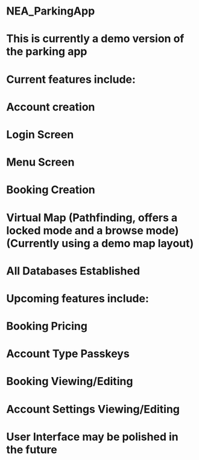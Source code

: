 # NEA_ParkingApp

# This is currently a demo version of the parking app

# Current features include:

# Account creation
# Login Screen
# Menu Screen
# Booking Creation
# Virtual Map (Pathfinding, offers a locked mode and a browse mode) (Currently using a demo map layout)
# All Databases Established

# Upcoming features include:

# Booking Pricing
# Account Type Passkeys
# Booking Viewing/Editing
# Account Settings Viewing/Editing

# User Interface may be polished in the future
